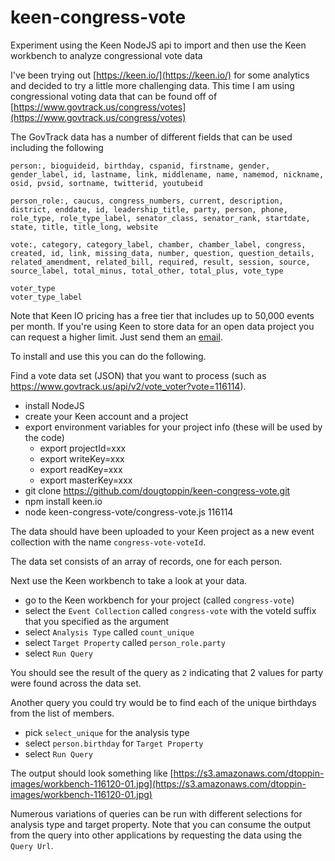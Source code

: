 # keen-congress-vote
Experiment using the Keen NodeJS api to import and then use the Keen workbench to analyze congressional vote data

I've been trying out [https://keen.io/](https://keen.io/) for some analytics and decided to try a little more challenging data. This time I am using congressional voting data that can be found off of [https://www.govtrack.us/congress/votes](https://www.govtrack.us/congress/votes)

The GovTrack data has a number of different fields that can be used including the following

    person:, bioguideid, birthday, cspanid, firstname, gender, gender_label, id, lastname, link, middlename, name, namemod, nickname, osid, pvsid, sortname, twitterid, youtubeid

    person_role:, caucus, congress_numbers, current, description, district, enddate, id, leadership_title, party, person, phone, role_type, role_type_label, senator_class, senator_rank, startdate, state, title, title_long, website

    vote:, category, category_label, chamber, chamber_label, congress, created, id, link, missing_data, number, question, question_details, related_amendment, related_bill, required, result, session, source, source_label, total_minus, total_other, total_plus, vote_type

    voter_type
    voter_type_label

Note that Keen IO pricing has a free tier that includes up to 50,000 events per month. If you're using Keen to store data for an open data project you can request a higher limit. Just send them an [email](mailto:support@keen.io).

To install and use this you can do the following.

Find a vote data set (JSON) that you want to process (such as https://www.govtrack.us/api/v2/vote_voter?vote=116114).

* install NodeJS
* create your Keen account and a project
* export environment variables for your project info (these will be used by the code)
	* export projectId=xxx
	* export writeKey=xxx
	* export readKey=xxx
	* export masterKey=xxx
* git clone https://github.com/dougtoppin/keen-congress-vote.git
* npm install keen.io
* node keen-congress-vote/congress-vote.js 116114

The data should have been uploaded to your Keen project as a new event collection with the name `congress-vote-voteId`.

The data set consists of an array of records, one for each person.

Next use the Keen workbench to take a look at your data.

* go to the Keen workbench for your project (called `congress-vote`)
* select the `Event Collection` called `congress-vote` with the voteId suffix that you specified as the argument
* select `Analysis Type` called `count_unique`
* select `Target Property` called `person_role.party`
* select `Run Query`

You should see the result of the query as `2` indicating that 2 values for party were found across the data set.

Another query you could try would be to find each of the unique birthdays from the list of members.

* pick `select_unique` for the analysis type
* select `person.birthday` for `Target Property`
* select `Run Query`

The output should look something like [https://s3.amazonaws.com/dtoppin-images/workbench-116120-01.jpg](https://s3.amazonaws.com/dtoppin-images/workbench-116120-01.jpg)


Numerous variations of queries can be run with different selections for analysis type and target property.
Note that you can consume the output from the query into other applications by requesting the data using the `Query Url`.




 



